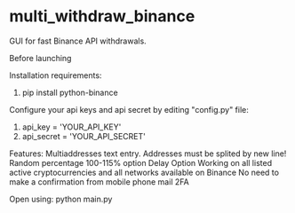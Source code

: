 # multi_withdraw_binance
GUI for fast Binance API withdrawals.

Before launching

Installation requirements:
1. pip install python-binance

Configure your api keys and api secret by editing "config.py" file:

  1. api_key = 'YOUR_API_KEY'
  2. api_secret = 'YOUR_API_SECRET'

Features:
  Multiaddresses text entry. Addresses must be splited by new line!
  Random percentage 100-115% option
  Delay Option
  Working on all listed active cryptocurrencies and all networks available on Binance
  No need to make a confirmation from mobile phone mail 2FA
  

Open using: python main.py
